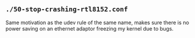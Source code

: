 ## `./50-stop-crashing-rtl8152.conf`

Same motivation as the udev rule of the same name, makes sure there is no power
saving on an ethernet adaptor freezing my kernel due to bugs.
